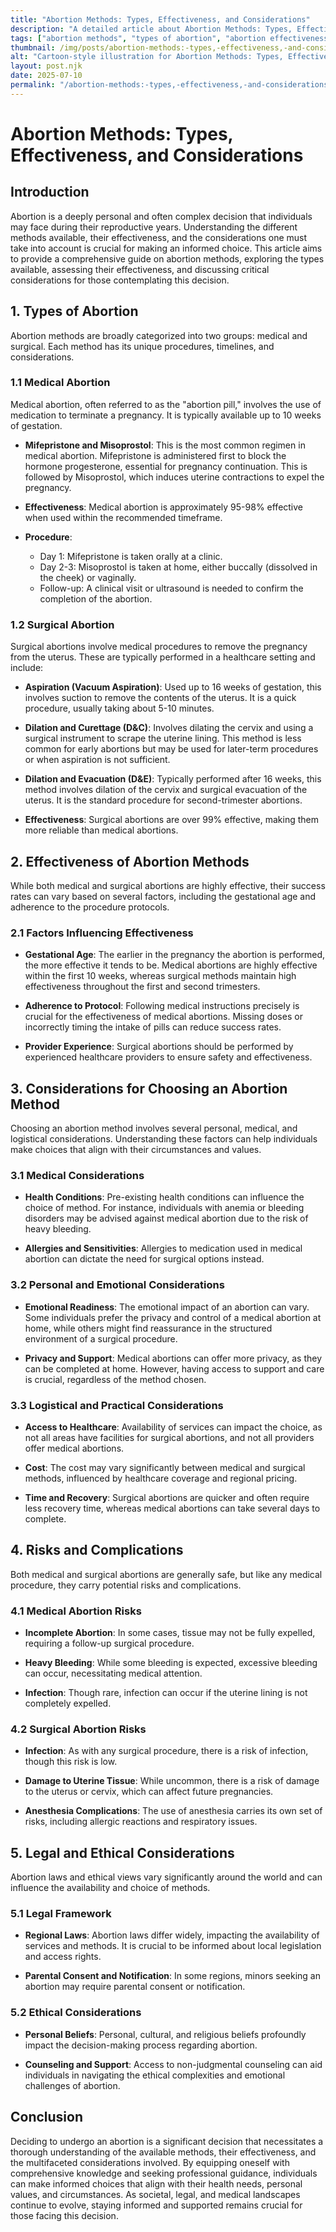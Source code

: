 ```yaml
---
title: "Abortion Methods: Types, Effectiveness, and Considerations"
description: "A detailed article about Abortion Methods: Types, Effectiveness, and Considerations."
tags: ["abortion methods", "types of abortion", "abortion effectiveness", "abortion considerations", "safe abortion options"]
thumbnail: /img/posts/abortion-methods:-types,-effectiveness,-and-considerations.png
alt: "Cartoon-style illustration for Abortion Methods: Types, Effectiveness, and Considerations"
layout: post.njk
date: 2025-07-10
permalink: "/abortion-methods:-types,-effectiveness,-and-considerations/"
---
```


# Abortion Methods: Types, Effectiveness, and Considerations

## Introduction

Abortion is a deeply personal and often complex decision that individuals may face during their reproductive years. Understanding the different methods available, their effectiveness, and the considerations one must take into account is crucial for making an informed choice. This article aims to provide a comprehensive guide on abortion methods, exploring the types available, assessing their effectiveness, and discussing critical considerations for those contemplating this decision.

## 1. Types of Abortion

Abortion methods are broadly categorized into two groups: medical and surgical. Each method has its unique procedures, timelines, and considerations.

### 1.1 Medical Abortion

Medical abortion, often referred to as the "abortion pill," involves the use of medication to terminate a pregnancy. It is typically available up to 10 weeks of gestation.

- **Mifepristone and Misoprostol**: This is the most common regimen in medical abortion. Mifepristone is administered first to block the hormone progesterone, essential for pregnancy continuation. This is followed by Misoprostol, which induces uterine contractions to expel the pregnancy.

- **Effectiveness**: Medical abortion is approximately 95-98% effective when used within the recommended timeframe.

- **Procedure**: 
  - Day 1: Mifepristone is taken orally at a clinic.
  - Day 2-3: Misoprostol is taken at home, either buccally (dissolved in the cheek) or vaginally.
  - Follow-up: A clinical visit or ultrasound is needed to confirm the completion of the abortion.

### 1.2 Surgical Abortion

Surgical abortions involve medical procedures to remove the pregnancy from the uterus. These are typically performed in a healthcare setting and include:

- **Aspiration (Vacuum Aspiration)**: Used up to 16 weeks of gestation, this involves suction to remove the contents of the uterus. It is a quick procedure, usually taking about 5-10 minutes.

- **Dilation and Curettage (D&C)**: Involves dilating the cervix and using a surgical instrument to scrape the uterine lining. This method is less common for early abortions but may be used for later-term procedures or when aspiration is not sufficient.

- **Dilation and Evacuation (D&E)**: Typically performed after 16 weeks, this method involves dilation of the cervix and surgical evacuation of the uterus. It is the standard procedure for second-trimester abortions.

- **Effectiveness**: Surgical abortions are over 99% effective, making them more reliable than medical abortions.

## 2. Effectiveness of Abortion Methods

While both medical and surgical abortions are highly effective, their success rates can vary based on several factors, including the gestational age and adherence to the procedure protocols.

### 2.1 Factors Influencing Effectiveness

- **Gestational Age**: The earlier in the pregnancy the abortion is performed, the more effective it tends to be. Medical abortions are highly effective within the first 10 weeks, whereas surgical methods maintain high effectiveness throughout the first and second trimesters.

- **Adherence to Protocol**: Following medical instructions precisely is crucial for the effectiveness of medical abortions. Missing doses or incorrectly timing the intake of pills can reduce success rates.

- **Provider Experience**: Surgical abortions should be performed by experienced healthcare providers to ensure safety and effectiveness.

## 3. Considerations for Choosing an Abortion Method

Choosing an abortion method involves several personal, medical, and logistical considerations. Understanding these factors can help individuals make choices that align with their circumstances and values.

### 3.1 Medical Considerations

- **Health Conditions**: Pre-existing health conditions can influence the choice of method. For instance, individuals with anemia or bleeding disorders may be advised against medical abortion due to the risk of heavy bleeding.

- **Allergies and Sensitivities**: Allergies to medication used in medical abortion can dictate the need for surgical options instead.

### 3.2 Personal and Emotional Considerations

- **Emotional Readiness**: The emotional impact of an abortion can vary. Some individuals prefer the privacy and control of a medical abortion at home, while others might find reassurance in the structured environment of a surgical procedure.

- **Privacy and Support**: Medical abortions can offer more privacy, as they can be completed at home. However, having access to support and care is crucial, regardless of the method chosen.

### 3.3 Logistical and Practical Considerations

- **Access to Healthcare**: Availability of services can impact the choice, as not all areas have facilities for surgical abortions, and not all providers offer medical abortions.

- **Cost**: The cost may vary significantly between medical and surgical methods, influenced by healthcare coverage and regional pricing.

- **Time and Recovery**: Surgical abortions are quicker and often require less recovery time, whereas medical abortions can take several days to complete.

## 4. Risks and Complications

Both medical and surgical abortions are generally safe, but like any medical procedure, they carry potential risks and complications.

### 4.1 Medical Abortion Risks

- **Incomplete Abortion**: In some cases, tissue may not be fully expelled, requiring a follow-up surgical procedure.

- **Heavy Bleeding**: While some bleeding is expected, excessive bleeding can occur, necessitating medical attention.

- **Infection**: Though rare, infection can occur if the uterine lining is not completely expelled.

### 4.2 Surgical Abortion Risks

- **Infection**: As with any surgical procedure, there is a risk of infection, though this risk is low.

- **Damage to Uterine Tissue**: While uncommon, there is a risk of damage to the uterus or cervix, which can affect future pregnancies.

- **Anesthesia Complications**: The use of anesthesia carries its own set of risks, including allergic reactions and respiratory issues.

## 5. Legal and Ethical Considerations

Abortion laws and ethical views vary significantly around the world and can influence the availability and choice of methods.

### 5.1 Legal Framework

- **Regional Laws**: Abortion laws differ widely, impacting the availability of services and methods. It is crucial to be informed about local legislation and access rights.

- **Parental Consent and Notification**: In some regions, minors seeking an abortion may require parental consent or notification.

### 5.2 Ethical Considerations

- **Personal Beliefs**: Personal, cultural, and religious beliefs profoundly impact the decision-making process regarding abortion.

- **Counseling and Support**: Access to non-judgmental counseling can aid individuals in navigating the ethical complexities and emotional challenges of abortion.

## Conclusion

Deciding to undergo an abortion is a significant decision that necessitates a thorough understanding of the available methods, their effectiveness, and the multifaceted considerations involved. By equipping oneself with comprehensive knowledge and seeking professional guidance, individuals can make informed choices that align with their health needs, personal values, and circumstances. As societal, legal, and medical landscapes continue to evolve, staying informed and supported remains crucial for those facing this decision.